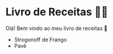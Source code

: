 # Livro de Receitas :man_cook:

Olá! Bem vindo ao meu livro de receitas :wave:

- Strogonoff de Frango
- Pavê

